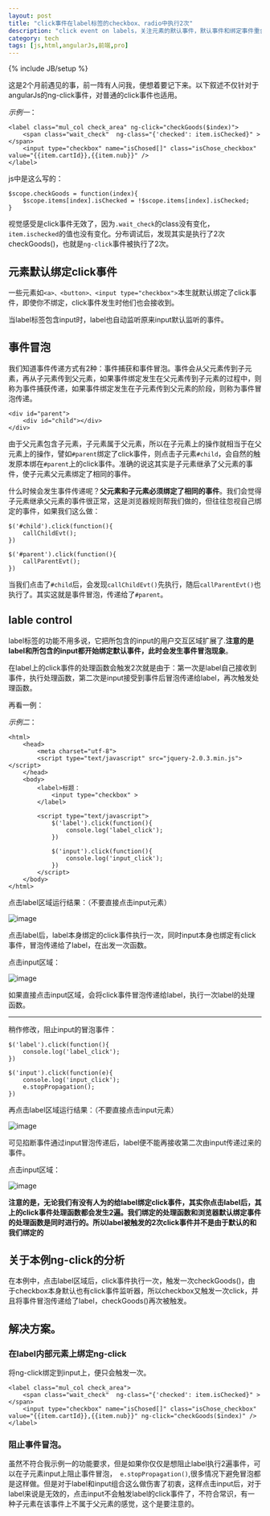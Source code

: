 ```yaml
---
layout: post
title: "click事件在label标签的checkbox、radio中执行2次"
description: "click event on labels，关注元素的默认事件，默认事件和绑定事件重合仍会2个都执行。angularJs ng-click在label上执行2次。阻止事件冒泡"
category: tech
tags: [js,html,angularJs,前端,pro]
---
```

{% include JB/setup %}

这是2个月前遇见的事，前一阵有人问我，便想着要记下来。以下叙述不仅针对于angularJs的ng-click事件，对普通的click事件也适用。

*示例一*：

	<label class="mul_col check_area" ng-click="checkGoods($index)">
	    <span class="wait_check"  ng-class="{'checked': item.isChecked}" ></span>
	    <input type="checkbox" name="isChosed[]" class="isChose_checkbox" value="{{item.cartId}},{{item.nub}}" />
	</label>
	
js中是这么写的：

	$scope.checkGoods = function(index){
	    $scope.items[index].isChecked = !$scope.items[index].isChecked;
	}
	
视觉感受是click事件无效了，因为`.wait_check`的class没有变化，`item.ischecked`的值也没有变化。分布调试后，发现其实是执行了2次checkGoods()，也就是`ng-click`事件被执行了2次。

## 元素默认绑定click事件

一些元素如`<a>、<button>、<input type="checkbox">`本生就默认绑定了click事件，即使你不绑定，click事件发生时他们也会接收到。

当label标签包含input时，label也自动监听原来input默认监听的事件。

## 事件冒泡

我们知道事件传递方式有2种：事件捕获和事件冒泡。事件会从父元素传到子元素，再从子元素传到父元素，如果事件绑定发生在父元素传到子元素的过程中，则称为事件捕获传递，如果事件绑定发生在子元素传到父元素的阶段，则称为事件冒泡传递。

	<div id="parent">
	    <div id="child"></div>
	</div>

由于父元素包含子元素，子元素属于父元素，所以在子元素上的操作就相当于在父元素上的操作，譬如`#parent`绑定了click事件，则点击子元素`#child`，会自然的触发原本绑在`#parent`上的click事件。准确的说这其实是子元素继承了父元素的事件，使子元素父元素绑定了相同的事件。

什么时候会发生事件传递呢？**父元素和子元素必须绑定了相同的事件**。我们会觉得子元素继承父元素的事件很正常，这是浏览器规则帮我们做的，但往往忽视自己绑定的事件，如果我们这么做：

    $('#child').click(function(){
        callChildEvt();
    })

    $('#parent').click(function(){
        callParentEvt();
    })
    
当我们点击了`#child`后，会发现`callChildEvt()`先执行，随后`callParentEvt()`也执行了。其实这就是事件冒泡，传递给了`#parent`。

## lable control

label标签的功能不用多说，它把所包含的input的用户交互区域扩展了.**注意的是label和所包含的input都开始绑定默认事件，此时会发生事件冒泡现象**。

在label上的click事件的处理函数会触发2次就是由于：第一次是label自己接收到事件，执行处理函数，第二次是input接受到事件后冒泡传递给label，再次触发处理函数。

再看一例：

*示例二*：

	<html>
	    <head>
	        <meta charset="utf-8">
	        <script type="text/javascript" src="jquery-2.0.3.min.js"></script>
	    </head>
	    <body>
	        <label>标题：
	            <input type="checkbox" >
	        </label>
	
	        <script type="text/javascript">
	            $('label').click(function(){
	                console.log('label_click');
	            })
	
	            $('input').click(function(){
	                console.log('input_click');
	            })
	        </script>
	    </body>
	</html>
	
点击label区域运行结果：（不要直接点击input元素）

![image](https://echizen.github.io/assets/blog-img/QQ20150301-1.png)

点击label后，label本身绑定的click事件执行一次，同时input本身也绑定有click事件，冒泡传递给了label，在出发一次函数。

点击input区域：

![image](https://echizen.github.io/assets/blog-img/QQ20150301-2.png)

如果直接点击input区域，会将click事件冒泡传递给label，执行一次label的处理函数。

----

稍作修改，阻止input的冒泡事件：

	$('label').click(function(){
	    console.log('label_click');
	})
	
	$('input').click(function(e){
	    console.log('input_click');
	    e.stopPropagation();
	})
	
再点击label区域运行结果：（不要直接点击input元素）
	
![image](https://echizen.github.io/assets/blog-img/QQ20150301-4.png)

可见掐断事件通过input冒泡传递后，label便不能再接收第二次由input传递过来的事件。

点击input区域：

![image](https://echizen.github.io/assets/blog-img/QQ20150301-3.png)


**注意的是，无论我们有没有人为的给label绑定click事件，其实你点击label后，其上的click事件处理函数都会发生2遍。我们绑定的处理函数和浏览器默认绑定事件的处理函数是同时进行的。所以label被触发的2次click事件并不是由于默认的和我们绑定的**

## 关于本例ng-click的分析

在本例中，点击label区域后，click事件执行一次，触发一次checkGoods()，由于checkbox本身默认也有click事件监听器，所以checkbox又触发一次click，并且将事件冒泡传递给了label，checkGoods()再次被触发。

## 解决方案。

### 在label内部元素上绑定ng-click

将ng-click绑定到input上，便只会触发一次。

	<label class="mul_col check_area">
	    <span class="wait_check"  ng-class="{'checked': item.isChecked}" ></span>
	    <input type="checkbox" name="isChosed[]" class="isChose_checkbox" value="{{item.cartId}},{{item.nub}}" ng-click="checkGoods($index)" />
	</label>
	
### 阻止事件冒泡。
虽然不符合我示例一的功能要求，但是如果你仅仅是想阻止label执行2遍事件，可以在子元素input上阻止事件冒泡，` e.stopPropagation()`,很多情况下避免冒泡都是这样做。但是对于label和input组合这么做伤害了初衷，这样点击input后，对于label来说是无效的，点击input不会触发label的click事件了，不符合常识，有一种子元素在该事件上不属于父元素的感觉，这个是要注意的。


